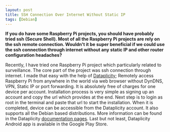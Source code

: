 ```yaml
---
layout: post
title: SSH Connection Over Internet Without Static IP
tags: [Debian]
---
```


**If you do have some Raspberry Pi projects, you should have probably tried ssh (Secure Shell). Most of all the Raspberry Pi projects are rely on the ssh remote connection. Wouldn't it be super beneficial if we could use the ssh connection through internet without any static IP and other router configuration headaches?**

Recently, I have tried one Raspberry Pi project which particularly related to surveillance. The core part of the project was ssh connection through internet. I made that easy with the help of [Dataplicity](https://www.dataplicity.com); Remotely access Raspberry Pi from anywhere in the world via web browser without DynDNS, VPN, Static IP or port forwarding. It is absolutely free of charges for one device per account. Installation process is very simple as signing up an account and copy the url which provides at the end. Next step is to login as root in the terminal and paste that url to start the installation. When it is completed, device can be accessible from the Dataplicity account. It also supports all the Debian based distributions. More information can be found in the Dataplicity [documentation pages](https://docs.dataplicity.com). Last but not least, Dataplicity Android app is available in the Google Play Store.
